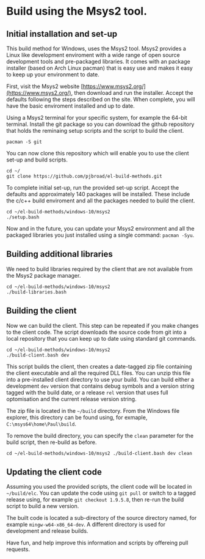 # Build using the Msys2 tool.

## Initial installation and set-up

This build method for Windows, uses the Msys2 tool.  Msys2 provides a 
Linux like development enviroment with a wide range of open source 
development tools and pre-packaged libraries.  It comes with an package 
installer (based on Arch Linux pacman) that is easy use and makes it 
easy to keep up your environment to date.

First, visit the Msys2 website 
[https://www.msys2.org/](https://www.msys2.org/), then download and run 
the installer.  Accept the defaults following the steps described on 
the site.  When complete, you will have the basic enviroment installed 
and up to date.

Using a Msys2 terminal for your specific system, for example the 64-bit 
terminal.  Install the git package so you can download the github 
repository that holds the reminaing setup scripts and the script to 
build the client.

```
pacman -S git
```

You can now clone this repository which will enable you to use the 
client set-up and build scripts.

```
cd ~/
git clone https://github.com/pjbroad/el-build-methods.git
```

To complete initial set-up, run the provided set-up script. Accept the 
defaults and approximately 140 packages will be installed. These 
include the c/c++ build enviroment and all the packages needed to build 
the client.

```
cd ~/el-build-methods/windows-10/msys2
./setup.bash
```

Now and in the future, you can update your Msys2 environment and all 
the packaged libraries you just installed using a single command: 
`pacman -Syu`.


## Building additional libraries

We need to build libraries required by the client that are not 
available from the Msys2 package manager.

```
cd ~/el-build-methods/windows-10/msys2
./build-libraries.bash
```

## Building the client

Now we can build the client.  This step can be repeated if you make 
changes to the client code.  The script downloads the source code from 
git into a local repository that you can keep up to date using standard 
git commands.

```
cd ~/el-build-methods/windows-10/msys2
./build-client.bash dev
```

This script builds the client, then creates a date-tagged zip file
containing the client executable and all the required DLL files.  You
can unzip this file into a pre-installed client directory to use your
build.  You can build either a development `dev` version that
contains debug symbols and a version string tagged with the build date,
or a release `rel` version that uses full optomisation and the
current release version string.

The zip file is located in the `~/build` directory.  From the Windows 
file explorer, this directory can be found using, for exmaple, 
`C:\msys64\home\Paul\build`.

To remove the build directory, you can specify the `clean` parameter 
for the build script, then re-build as before.

``
cd ~/el-build-methods/windows-10/msys2
./build-client.bash dev clean
``

## Updating the client code

Assuming you used the provided scripts, the client code will be located 
in `~/build/elc`.  You can update the code using `git pull` or 
switch to a tagged release using, for example `git checkout 1.9.5.8`, 
then re-run the build script to build a new version.

The built code is located a sub-directory of the source directory 
named, for example `mingw-w64-x86_64-dev`.  A different directory is 
used for development and release builds.

Have fun, and help improve this information and scripts by offereing 
pull requests.


